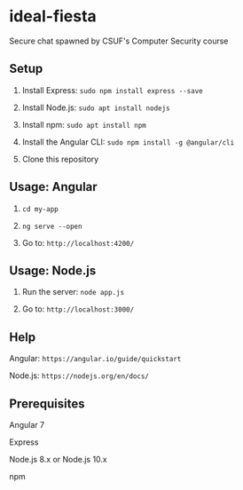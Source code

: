 # ideal-fiesta
Secure chat spawned by CSUF's Computer Security course



## Setup

  1) Install Express: `sudo npm install express --save`

  1) Install Node.js: `sudo apt install nodejs`

  2) Install npm: `sudo apt install npm`

  3) Install the Angular CLI: `sudo npm install -g @angular/cli`

  4) Clone this repository



## Usage: Angular

  1) `cd my-app`

  2) `ng serve --open`

  2) Go to: `http://localhost:4200/`


  
## Usage: Node.js

  1) Run the server: `node app.js`

  2) Go to: `http://localhost:3000/`



## Help

  Angular: `https://angular.io/guide/quickstart`

  Node.js: `https://nodejs.org/en/docs/`



## Prerequisites

  Angular 7
  
  Express

  Node.js 8.x or Node.js 10.x
  
  npm
  
  
